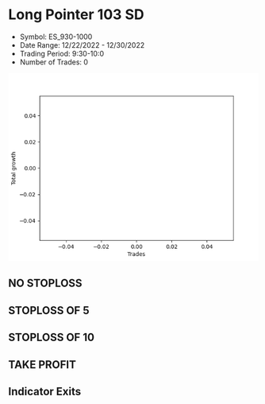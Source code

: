 # Long Pointer 103 SD 
- Symbol: ES_930-1000
- Date Range: 12/22/2022 - 12/30/2022
- Trading Period: 9:30-10:0
- Number of Trades: 0

![Plot](LongPointer103SDES_930-1000.png)
## NO STOPLOSS














## STOPLOSS OF 5














## STOPLOSS OF 10














## TAKE PROFIT











## Indicator Exits



